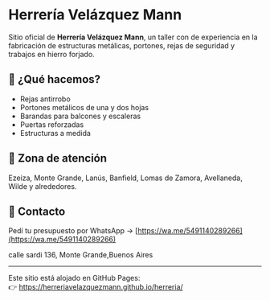 # Herrería Velázquez Mann

Sitio oficial de **Herrería Velázquez Mann**, un taller con de experiencia en la fabricación de estructuras metálicas, portones, rejas de seguridad y trabajos en hierro forjado.

## 🚀 ¿Qué hacemos?

- Rejas antirrobo
- Portones metálicos de una y dos hojas
- Barandas para balcones y escaleras
- Puertas reforzadas
- Estructuras a medida

## 📍 Zona de atención

Ezeiza, Monte Grande, Lanús, Banfield, Lomas de Zamora, Avellaneda, Wilde y alrededores.

## 📲 Contacto

Pedí tu presupuesto por WhatsApp → [https://wa.me/5491140289266](https://wa.me/5491140289266)

calle sardi 136, Monte Grande,Buenos Aires

---

Este sitio está alojado en GitHub Pages:  
👉 https://herreriavelazquezmann.github.io/herreria/


